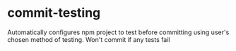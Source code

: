 # commit-testing
Automatically configures npm project to test before committing using user's chosen method of testing. Won't commit if any tests fail

